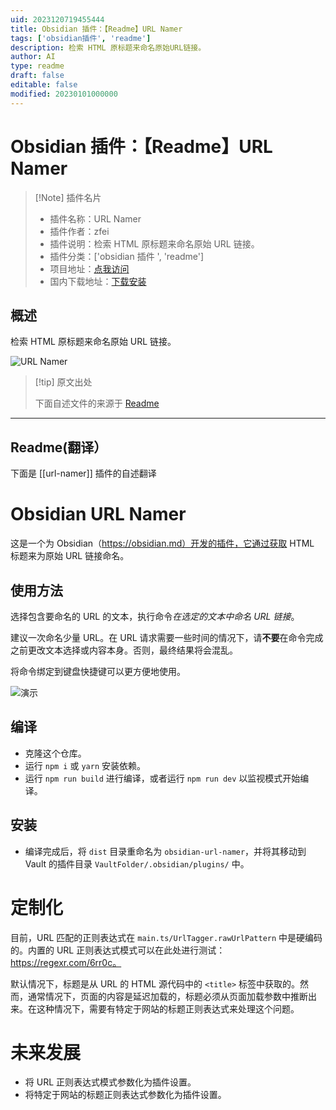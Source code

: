 ```yaml
---
uid: 2023120719455444
title: Obsidian 插件：【Readme】URL Namer
tags: ['obsidian插件', 'readme']
description: 检索 HTML 原标题来命名原始URL链接。
author: AI
type: readme
draft: false
editable: false
modified: 20230101000000
---
```


# Obsidian 插件：【Readme】URL Namer

> [!Note] 插件名片
> - 插件名称：URL Namer
> - 插件作者：zfei
> - 插件说明：检索 HTML 原标题来命名原始 URL 链接。
> - 插件分类：['obsidian 插件 ', 'readme']
> - 项目地址：[点我访问](https://github.com/zfei/obsidian-url-namer)
> - 国内下载地址：[下载安装](https://pkmer.cn/products/plugin/pluginMarket/?url-namer)

## 概述

检索 HTML 原标题来命名原始 URL 链接。

![URL Namer](https://cdn.pkmer.cn/covers/url-namer.gif!pkmer)

> [!tip] 原文出处
>
>下面自述文件的来源于 [Readme](https://ghproxy.net/https://raw.githubusercontent.com/zfei/obsidian-url-namer/master/README.md)
>

---

## Readme(翻译）

下面是 [[url-namer]] 插件的自述翻译

# Obsidian URL Namer

这是一个为 Obsidian（<https://obsidian.md）开发的插件，它通过获取> HTML 标题来为原始 URL 链接命名。

## 使用方法

选择包含要命名的 URL 的文本，执行命令*在选定的文本中命名 URL 链接*。

建议一次命名少量 URL。在 URL 请求需要一些时间的情况下，请**不要**在命令完成之前更改文本选择或内容本身。否则，最终结果将会混乱。

将命令绑定到键盘快捷键可以更方便地使用。

![演示](https://cdn.pkmer.cn/covers/url-namer_2_0.gif!pkmer)

## 编译

- 克隆这个仓库。
- 运行 `npm i` 或 `yarn` 安装依赖。
- 运行 `npm run build` 进行编译，或者运行 `npm run dev` 以监视模式开始编译。

## 安装

- 编译完成后，将 `dist` 目录重命名为 `obsidian-url-namer`，并将其移动到 Vault 的插件目录 `VaultFolder/.obsidian/plugins/` 中。

# 定制化

目前，URL 匹配的正则表达式在 `main.ts/UrlTagger.rawUrlPattern` 中是硬编码的。内置的 URL 正则表达式模式可以在此处进行测试：<https://regexr.com/6rr0c。>

默认情况下，标题是从 URL 的 HTML 源代码中的 `<title>` 标签中获取的。然而，通常情况下，页面的内容是延迟加载的，标题必须从页面加载参数中推断出来。在这种情况下，需要有特定于网站的标题正则表达式来处理这个问题。

# 未来发展

- 将 URL 正则表达式模式参数化为插件设置。
- 将特定于网站的标题正则表达式参数化为插件设置。



